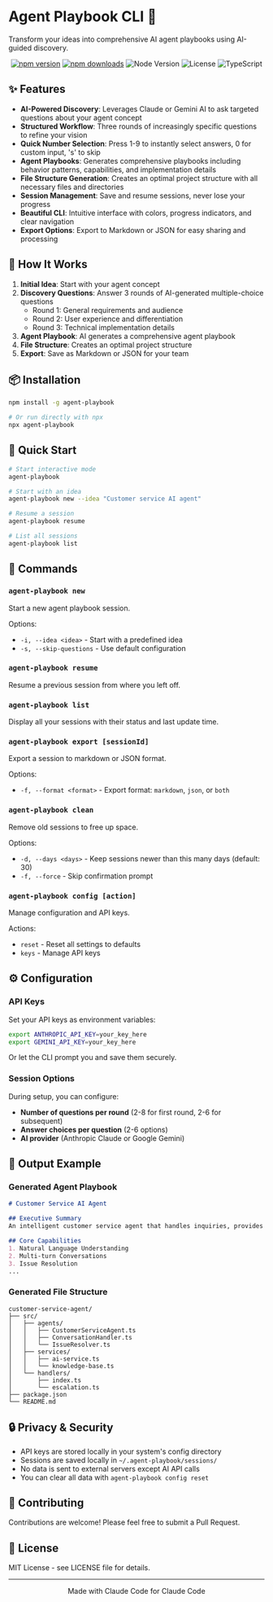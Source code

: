 # Agent Playbook CLI 🤖

Transform your ideas into comprehensive AI agent playbooks using AI-guided discovery.

<p align="center">
  <a href="https://www.npmjs.com/package/agent-playbook"><img src="https://img.shields.io/npm/v/agent-playbook.svg" alt="npm version"></a>
  <a href="https://www.npmjs.com/package/agent-playbook"><img src="https://img.shields.io/npm/dm/agent-playbook.svg" alt="npm downloads"></a>
  <img src="https://img.shields.io/badge/node-%3E%3D18.0.0-brightgreen" alt="Node Version">
  <img src="https://img.shields.io/badge/license-MIT-blue" alt="License">
  <img src="https://img.shields.io/badge/TypeScript-5.6-blue" alt="TypeScript">
</p>

## ✨ Features

- **AI-Powered Discovery**: Leverages Claude or Gemini AI to ask targeted questions about your agent concept
- **Structured Workflow**: Three rounds of increasingly specific questions to refine your vision
- **Quick Number Selection**: Press 1-9 to instantly select answers, 0 for custom input, 's' to skip
- **Agent Playbooks**: Generates comprehensive playbooks including behavior patterns, capabilities, and implementation details
- **File Structure Generation**: Creates an optimal project structure with all necessary files and directories
- **Session Management**: Save and resume sessions, never lose your progress
- **Beautiful CLI**: Intuitive interface with colors, progress indicators, and clear navigation
- **Export Options**: Export to Markdown or JSON for easy sharing and processing

## 🎯 How It Works

1. **Initial Idea**: Start with your agent concept
2. **Discovery Questions**: Answer 3 rounds of AI-generated multiple-choice questions
   - Round 1: General requirements and audience
   - Round 2: User experience and differentiation  
   - Round 3: Technical implementation details
3. **Agent Playbook**: AI generates a comprehensive agent playbook
4. **File Structure**: Creates an optimal project structure
5. **Export**: Save as Markdown or JSON for your team

## 📦 Installation

```bash
npm install -g agent-playbook

# Or run directly with npx
npx agent-playbook
```

## 🚀 Quick Start

```bash
# Start interactive mode
agent-playbook

# Start with an idea
agent-playbook new --idea "Customer service AI agent"

# Resume a session
agent-playbook resume

# List all sessions
agent-playbook list
```

## 📖 Commands

### `agent-playbook new`
Start a new agent playbook session.

Options:
- `-i, --idea <idea>` - Start with a predefined idea
- `-s, --skip-questions` - Use default configuration

### `agent-playbook resume`
Resume a previous session from where you left off.

### `agent-playbook list`
Display all your sessions with their status and last update time.

### `agent-playbook export [sessionId]`
Export a session to markdown or JSON format.

Options:
- `-f, --format <format>` - Export format: `markdown`, `json`, or `both`

### `agent-playbook clean`
Remove old sessions to free up space.

Options:
- `-d, --days <days>` - Keep sessions newer than this many days (default: 30)
- `-f, --force` - Skip confirmation prompt

### `agent-playbook config [action]`
Manage configuration and API keys.

Actions:
- `reset` - Reset all settings to defaults
- `keys` - Manage API keys

## ⚙️ Configuration

### API Keys

Set your API keys as environment variables:

```bash
export ANTHROPIC_API_KEY=your_key_here
export GEMINI_API_KEY=your_key_here
```

Or let the CLI prompt you and save them securely.

### Session Options

During setup, you can configure:
- **Number of questions per round** (2-8 for first round, 2-6 for subsequent)
- **Answer choices per question** (2-6 options)
- **AI provider** (Anthropic Claude or Google Gemini)

## 📁 Output Example

### Generated Agent Playbook
```markdown
# Customer Service AI Agent

## Executive Summary
An intelligent customer service agent that handles inquiries, provides support, and escalates complex issues...

## Core Capabilities
1. Natural Language Understanding
2. Multi-turn Conversations
3. Issue Resolution
...
```

### Generated File Structure
```
customer-service-agent/
├── src/
│   ├── agents/
│   │   ├── CustomerServiceAgent.ts
│   │   ├── ConversationHandler.ts
│   │   └── IssueResolver.ts
│   ├── services/
│   │   ├── ai-service.ts
│   │   └── knowledge-base.ts
│   └── handlers/
│       ├── index.ts
│       └── escalation.ts
├── package.json
└── README.md
```

## 🔒 Privacy & Security

- API keys are stored locally in your system's config directory
- Sessions are saved locally in `~/.agent-playbook/sessions/`
- No data is sent to external servers except AI API calls
- You can clear all data with `agent-playbook config reset`

## 🤝 Contributing

Contributions are welcome! Please feel free to submit a Pull Request.

## 📄 License

MIT License - see LICENSE file for details.

---

<p align="center">Made with Claude Code for Claude Code</p>